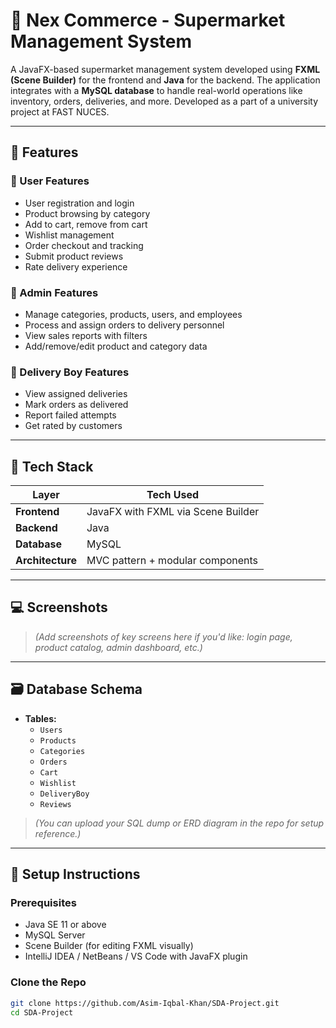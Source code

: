 # 🛒 Nex Commerce - Supermarket Management System

A JavaFX-based supermarket management system developed using **FXML (Scene Builder)** for the frontend and **Java** for the backend. The application integrates with a **MySQL database** to handle real-world operations like inventory, orders, deliveries, and more. Developed as a part of a university project at FAST NUCES.

---

## 📌 Features

### 👤 User Features
- User registration and login
- Product browsing by category
- Add to cart, remove from cart
- Wishlist management
- Order checkout and tracking
- Submit product reviews
- Rate delivery experience

### 🔐 Admin Features
- Manage categories, products, users, and employees
- Process and assign orders to delivery personnel
- View sales reports with filters
- Add/remove/edit product and category data

### 🚚 Delivery Boy Features
- View assigned deliveries
- Mark orders as delivered
- Report failed attempts
- Get rated by customers

---

## 🧰 Tech Stack

| Layer         | Tech Used                         |
|---------------|-----------------------------------|
| **Frontend**  | JavaFX with FXML via Scene Builder |
| **Backend**   | Java                              |
| **Database**  | MySQL                             |
| **Architecture** | MVC pattern + modular components |

---

## 💻 Screenshots

> *(Add screenshots of key screens here if you'd like: login page, product catalog, admin dashboard, etc.)*

---

## 🗃️ Database Schema

- **Tables:**
  - `Users`
  - `Products`
  - `Categories`
  - `Orders`
  - `Cart`
  - `Wishlist`
  - `DeliveryBoy`
  - `Reviews`

> *(You can upload your SQL dump or ERD diagram in the repo for setup reference.)*

---

## 🔧 Setup Instructions

### Prerequisites
- Java SE 11 or above
- MySQL Server
- Scene Builder (for editing FXML visually)
- IntelliJ IDEA / NetBeans / VS Code with JavaFX plugin

### Clone the Repo
```bash
git clone https://github.com/Asim-Iqbal-Khan/SDA-Project.git
cd SDA-Project
